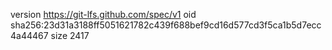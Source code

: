 version https://git-lfs.github.com/spec/v1
oid sha256:23d31a3188ff5051621782c439f688bef9cd16d577cd3f5ca1b5d7ecc4a44467
size 2417
